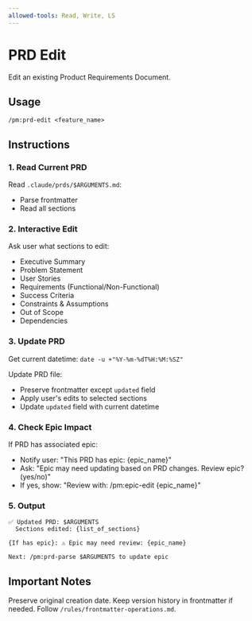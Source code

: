 ```yaml
---
allowed-tools: Read, Write, LS
---
```


# PRD Edit

Edit an existing Product Requirements Document.

## Usage
```
/pm:prd-edit <feature_name>
```

## Instructions

### 1. Read Current PRD

Read `.claude/prds/$ARGUMENTS.md`:
- Parse frontmatter
- Read all sections

### 2. Interactive Edit

Ask user what sections to edit:
- Executive Summary
- Problem Statement  
- User Stories
- Requirements (Functional/Non-Functional)
- Success Criteria
- Constraints & Assumptions
- Out of Scope
- Dependencies

### 3. Update PRD

Get current datetime: `date -u +"%Y-%m-%dT%H:%M:%SZ"`

Update PRD file:
- Preserve frontmatter except `updated` field
- Apply user's edits to selected sections
- Update `updated` field with current datetime

### 4. Check Epic Impact

If PRD has associated epic:
- Notify user: "This PRD has epic: {epic_name}"
- Ask: "Epic may need updating based on PRD changes. Review epic? (yes/no)"
- If yes, show: "Review with: /pm:epic-edit {epic_name}"

### 5. Output

```
✅ Updated PRD: $ARGUMENTS
  Sections edited: {list_of_sections}

{If has epic}: ⚠️ Epic may need review: {epic_name}

Next: /pm:prd-parse $ARGUMENTS to update epic
```

## Important Notes

Preserve original creation date.
Keep version history in frontmatter if needed.
Follow `/rules/frontmatter-operations.md`.
